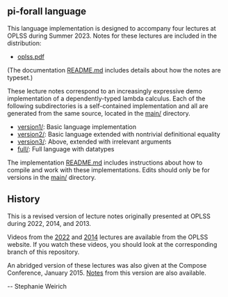 pi-forall language
------------------

This language implementation is designed to accompany four lectures at
OPLSS during Summer 2023. Notes for these lectures are included in the
distribution:

- [oplss.pdf](doc/oplss.pdf)

(The documentation [README.md](doc/README.md) includes details about
how the notes are typeset.)

These lecture notes correspond to an increasingly expressive demo
implementation of a dependently-typed lambda calculus. Each of the
following subdirectories is a self-contained implementation and all 
are generated from the same source, located in the [main/](main/) 
directory. 

- [version1/](version1/):   Basic language implementation
- [version2/](version2/):   Basic language extended with nontrivial definitional equality
- [version3/](version3/):   Above, extended with irrelevant arguments
- [full/](full/):           Full language with datatypes

The implementation [README.md](main/README.md) includes instructions about
how to compile and work with these implementations. Edits should only be for 
versions in the [main/](main/) directory.

History
-------

This is a revised version of lecture notes originally presented at OPLSS
during 2022, 2014, and 2013.

Videos from the [2022](https://www.cs.uoregon.edu/research/summerschool/summer22/topics.php) and [2014](https://www.cs.uoregon.edu/research/summerschool/summer14/curriculum.html) lectures are available from the
OPLSS website. If you watch these videos, you should look at the
corresponding branch of this repository.

An abridged version of these lectures was also given at the Compose
Conference, January 2015. [Notes](old/compose.md) from this version are also available.

--
Stephanie Weirich
